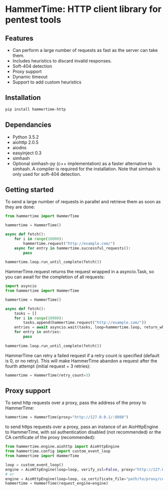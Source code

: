 # HammerTime: HTTP client library for pentest tools

## Features
* Can perform a large number of requests as fast as the server can take them.
* Includes heuristics to discard invalid responses.
* Soft-404 detection
* Proxy support
* Dynamic timeout
* Support to add custom heuristics

## Installation
```bash
pip install hammertime-http
```

## Dependancies
* Python 3.5.2
* aiohttp 2.0.5
* aiodns
* easyinject 0.3
* simhash
* Optional simhash-py (c++ implementation) as a faster alternative to simhash. A compiler is required for the 
installation. Note that simhash is only used for soft-404 detection.


## Getting started

To send a large number of requests in parallel and retrieve them as soon as they are done:

```python
from hammertime import HammerTime

hammertime = HammerTime()

async def fetch():
    for i in range(10000):
        hammertime.request("http://example.com/")
    async for entry in hammertime.successful_requests():
        pass
    
hammertime.loop.run_until_complete(fetch())
```

HammerTime.request returns the request wrapped in a asyncio.Task, so you can await for the completion of all requests:

```python
import asyncio
from hammertime import HammerTime

hammertime = HammerTime()

async def fetch():
    tasks = []
    for i in range(10000):
        tasks.append(hammertime.request("http://example.com/"))
    entries = await asyncio.wait(tasks, loop=hammertime.loop, return_when=asyncio.ALL_COMPLETED)
    for entry in entries:
        pass
    
hammertime.loop.run_until_complete(fetch())
```

HammerTime can retry a failed request if a retry count is specified (default is 0, or no retry). This will make 
HammerTime abandon a request after the fourth attempt (initial request + 3 retries):

```python
hammertime = HammerTime(retry_count=3)
```

## Proxy support

To send http requests over a proxy, pass the address of the proxy to HammerTime:

```python
hammertime = HammerTime(proxy="http://127.0.0.1/:8080")
```

to send https requests over a proxy, pass an instance of an AioHttpEngine to HammerTime, with ssl authentication 
disabled (not recommended) or the CA certificate of the proxy (recommended):

```python
from hammertime.engine.aiohttp import AioHttpEngine
from hammertime.config import custom_event_loop
from hammertime import HammerTime

loop = custom_event_loop()
engine = AioHttpEngine(loop=loop, verify_ssl=False, proxy="http://127.0.0.1/:8080")
# or
engine = AioHttpEngine(loop=loop, ca_certificate_file="path/to/proxy/cert.pem", proxy="http://127.0.0.1/:8080")
hammertime = HammerTime(request_engine=engine)
```


